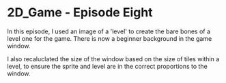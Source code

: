 # 2D_Game - Episode Eight

In this episode, I used an image of a 'level' to create the bare bones of a level one for the game. There is now a beginner background in the game window.

I also recaluclated the size of the window based on the size of tiles within a level, to ensure the sprite and level are in the correct proportions to the window.
